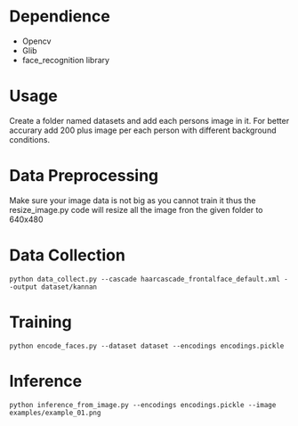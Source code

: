 # Dependience 

- Opencv 
- Glib 
- face_recognition library 


# Usage

Create a folder named datasets and add each persons image in it. For better accurary add 200 plus image per each person with different background conditions. 

# Data Preprocessing 

Make sure your image data is not big as you cannot train it thus the resize_image.py code will resize all the image fron the given folder to 640x480 

# Data Collection

```
python data_collect.py --cascade haarcascade_frontalface_default.xml --output dataset/kannan
```
# Training 

```
python encode_faces.py --dataset dataset --encodings encodings.pickle
```

# Inference 

```
python inference_from_image.py --encodings encodings.pickle --image examples/example_01.png
```
